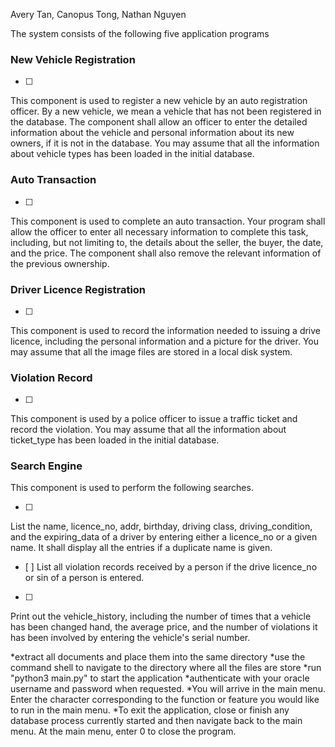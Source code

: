 Avery Tan, Canopus Tong, Nathan Nguyen

The system consists of the following five application programs

### New Vehicle Registration

- [ ] 
This component is used to register a new vehicle by an auto registration officer. By a new vehicle, we mean a vehicle that has not been registered in the database. The component shall allow an officer to enter the detailed information about the vehicle and personal information about its new owners, if it is not in the database. You may assume that all the information about vehicle types has been loaded in the initial database.

### Auto Transaction

- [ ] 
This component is used to complete an auto transaction. Your program shall allow the officer to enter all necessary information to complete this task, including, but not limiting to, the details about the seller, the buyer, the date, and the price. The component shall also remove the relevant information of the previous ownership.

### Driver Licence Registration

- [ ] 
This component is used to record the information needed to issuing a drive licence, including the personal information and a picture for the driver. You may assume that all the image files are stored in a local disk system.

### Violation Record

- [ ] 
This component is used by a police officer to issue a traffic ticket and record the violation. You may assume that all the information about ticket_type has been loaded in the initial database.

### Search Engine

This component is used to perform the following searches.

- [ ] 
List the name, licence_no, addr, birthday, driving class, driving_condition, and the expiring_data of a driver by entering either a licence_no or a given name. It shall display all the entries if a duplicate name is given.
- [ ] 
List all violation records received by a person if  the drive licence_no or sin of a person  is entered.
- [ ] 
Print out the vehicle_history, including the number of times that a vehicle has been changed hand, the average price, and the number of violations it has been involved by entering the vehicle's serial number.

*extract all documents and place them into the same directory
*use the command shell to navigate to the directory where all the files are store
*run "python3 main.py" to start the application
*authenticate with your oracle username and password when requested. 
*You will arrive in the main menu. Enter the character corresponding to the function or feature you would like to run in the main menu.
*To exit the application, close or finish any database process currently started and then navigate back to the main menu. At the main menu, enter 0 to close the program.
